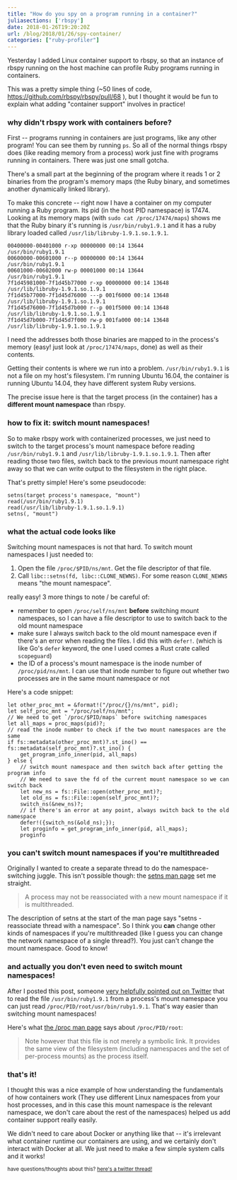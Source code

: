 ```yaml
---
title: "How do you spy on a program running in a container?"
juliasections: ['rbspy']
date: 2018-01-26T19:20:20Z
url: /blog/2018/01/26/spy-container/
categories: ["ruby-profiler"]
---
```


Yesterday I added Linux container support to rbspy, so that an instance of
rbspy running on the host machine can profile Ruby programs running in
containers.

This was a pretty simple thing (~50 lines of code,
https://github.com/rbspy/rbspy/pull/68 ), but I thought it would be fun to
explain what adding "container support" involves in practice!

### why didn't rbspy work with containers before?

First -- programs running in containers are just programs, like any other program! You can see them
by running `ps`. So all of the normal things rbspy does (like reading memory from a process) work
just fine with programs running in containers. There was just one small gotcha.

There's a small part at the beginning of the program where it reads 1 or 2 binaries from the
program's memory maps (the Ruby binary, and sometimes another dynamically linked library). 

To make this concrete -- right now I have a container on my computer running a Ruby program. Its pid
(in the host PID namespace) is 17474. Looking at its memory maps (with `sudo cat /proc/17474/maps`)
shows me that the Ruby binary it's running is `/usr/bin/ruby1.9.1` and it has a ruby library loaded
called `/usr/lib/libruby-1.9.1.so.1.9.1`.

```
00400000-00401000 r-xp 00000000 00:14 13644                              /usr/bin/ruby1.9.1
00600000-00601000 r--p 00000000 00:14 13644                              /usr/bin/ruby1.9.1
00601000-00602000 rw-p 00001000 00:14 13644                              /usr/bin/ruby1.9.1
7f1d45981000-7f1d45b77000 r-xp 00000000 00:14 13648                      /usr/lib/libruby-1.9.1.so.1.9.1
7f1d45b77000-7f1d45d76000 ---p 001f6000 00:14 13648                      /usr/lib/libruby-1.9.1.so.1.9.1
7f1d45d76000-7f1d45d7b000 r--p 001f5000 00:14 13648                      /usr/lib/libruby-1.9.1.so.1.9.1
7f1d45d7b000-7f1d45d7f000 rw-p 001fa000 00:14 13648                      /usr/lib/libruby-1.9.1.so.1.9.1
```

I need the addresses both those binaries are mapped to in the process's memory (easy! just look at
`/proc/17474/maps`, done) as well as their contents.

Getting their contents is where we run into a problem. `/usr/bin/ruby1.9.1` is not a file on my
host's filesystem. I'm running Ubuntu 16.04, the container is running Ubuntu 14.04, they have
different system Ruby versions.

The precise issue here is that the target process (in the container) has a **different mount
namespace**  than rbspy.

### how to fix it: switch mount namespaces!

So to make rbspy work with containerized processes, we just need to switch to the target process's
mount namespace before reading `/usr/bin/ruby1.9.1` and `/usr/lib/libruby-1.9.1.so.1.9.1`. Then after
reading those two files, switch back to the previous mount namespace right away so that we can write
output to the filesystem in the right place.

That's pretty simple! Here's some pseudocode:

```
setns(target process's namespace, "mount")
read(/usr/bin/ruby1.9.1)
read(/usr/lib/libruby-1.9.1.so.1.9.1)
setns(, "mount")
```

### what the actual code looks like

Switching mount namespaces is not that hard. To switch mount namespaces I just
needed to:

1. Open the file `/proc/$PID/ns/mnt`. Get the file descriptor of that file.
2. Call `libc::setns(fd, libc::CLONE_NEWNS)`. For some reason `CLONE_NEWNS` means "the mount namespace".

really easy! 3 more things to note / be careful of:

* remember to open `/proc/self/ns/mnt` **before** switching mount namespaces, so I can have a file descriptor to use to switch back to the old mount namespace
* make sure I always switch back to the old mount namespace even if there's an error when reading the files. I did this with `defer!`. (which is like Go's `defer` keyword, the one I used comes a Rust crate called `scopeguard`)
* the ID of a process's mount namespace is the inode number of `/proc/pid/ns/mnt`. I can use that inode number to figure out whether two processes are in the same mount namespace or not

Here's a code snippet:

```
let other_proc_mnt = &format!("/proc/{}/ns/mnt", pid);
let self_proc_mnt = "/proc/self/ns/mnt";
// We need to get `/proc/$PID/maps` before switching namespaces
let all_maps = proc_maps(pid)?;
// read the inode number to check if the two mount namespaces are the same
if fs::metadata(other_proc_mnt)?.st_ino() == fs::metadata(self_proc_mnt)?.st_ino() {
    get_program_info_inner(pid, all_maps)
} else {
    // switch mount namespace and then switch back after getting the program info
    // We need to save the fd of the current mount namespace so we can switch back
    let new_ns = fs::File::open(other_proc_mnt)?;
    let old_ns = fs::File::open(self_proc_mnt)?;
    switch_ns(&new_ns)?;
    // if there's an error at any point, always switch back to the old namespace
    defer!({switch_ns(&old_ns);});
    let proginfo = get_program_info_inner(pid, all_maps);
    proginfo
```

### you can't switch mount namespaces if you're multithreaded

Originally I wanted to create a separate thread to do the namespace-switching
juggle. This isn't possible though: the [setns man page](http://man7.org/linu/man-pages/man2/setns.2.html) set me straight.

> A process may not be reassociated with a new mount namespace if it is multithreaded.

The description of setns at the start of the man page says "setns - reassociate
thread with a namespace". So I think you **can** change other kinds of
namespaces if you're multithreaded (like I guess you can change the network
namespace of a single thread?). You just can't change the mount namespace. Good
to know!

### and actually you don't even need to switch mount namespaces!

After I posted this post, someone [very helpfully pointed out on Twitter](https://twitter.com/PaulColomiets/status/957293110215704576) that to read the file
`/usr/bin/ruby1.9.1` from a process's mount namespace you can just read
`/proc/PID/root/usr/bin/ruby1.9.1`. That's way easier than switching mount namespaces!

Here's what [the /proc man page](http://man7.org/linux/man-pages/man5/proc.5.html) says about
`/proc/PID/root`:

> Note however that this file is not merely a symbolic link.  It provides the same view of the
> filesystem (including namespaces and the set of per-process mounts) as the process itself.  

### that's it!

I thought this was a nice example of how understanding the fundamentals of how
containers work (They use different Linux namespaces from your host processes,
and in this case this mount namespace is the relevant namespace, we don't care
about the rest of the namespaces) helped us add container support really easily.

We didn't need to care about Docker or anything like that -- it's irrelevant
what container runtime our containers are using, and we certainly don't
interact with Docker at all. We just need to make a few simple system calls and
it works!

<small> have questions/thoughts about this? [here's a twitter thread!](https://twitter.com/b0rk/status/957291182924627968)</small>
